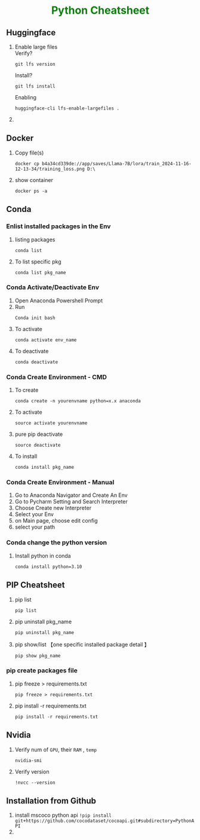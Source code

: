 <h1 align='center' style='color: green' >Python Cheatsheet</h1>                                                                                                     

## Huggingface
1. Enable large files <br/>
   Verify?
   ```
   git lfs version
   ```
   Install?
   ```
   git lfs install
   ```
   Enabling
   ```
   huggingface-cli lfs-enable-largefiles .
   ```
2. 
## Docker
1. Copy file(s)
   ```
   docker cp b4a34cd339de://app/saves/Llama-7B/lora/train_2024-11-16-12-13-34/training_loss.png D:\
   ```
2. show container
   ```
   docker ps -a
   ```

## Conda
### Enlist installed packages in the Env 
1. listing packages
   ```
   conda list
   ```
3. To list specific pkg
   ```
   conda list pkg_name
   ```

### Conda Activate/Deactivate Env
1. Open Anaconda Powershell Prompt 
2. Run
   ```
   Conda init bash
   ```
4. To activate
   ```
   conda activate env_name
   ```
6. To deactivate
   ```
   conda deactivate
   ```

### Conda Create Environment - CMD
1. To create
   ```
   conda create -n yourenvname python=x.x anaconda
   ```
3. To activate
   ```
   source activate yourenvname
   ```
5. pure pip deactivate
   ```
   source deactivate
   ```
6. To install
   ```
   conda install pkg_name
   ```

### Conda Create Environment - Manual
1. Go to Anaconda Navigator and Create An Env 
2. Go to Pycharm Setting and Search Interpreter
3. Choose Create new Interpreter
4. Select your Env 
5. on Main page, choose edit config
6. select your path 

### Conda change the python version 
1. Install python in conda
   ```
   conda install python=3.10
   ```

## PIP Cheatsheet 
1. pip list
   ```
   pip list
   ```
2. pip uninstall pkg_name
   ```
   pip uninstall pkg_name
   ```
3. pip show/list 【one specific installed package detail 】
   ```
   pip show pkg_name
   ```

### pip create packages file
1. pip freeze > requirements.txt
   ```
   pip freeze > requirements.txt
   ```
2. pip install -r requirements.txt
   ```
   pip install -r requirements.txt
   ```


## Nvidia 
1. Verify num of ```GPU```, their ```RAM``` , ```temp```
   ```
   nvidia-smi
   ```
3. Verify version
   ```
   !nvcc --version
   ```

## Installation from Github
1. install mscoco python api
```!pip install git+https://github.com/cocodataset/cocoapi.git#subdirectory=PythonAPI```
2. 
